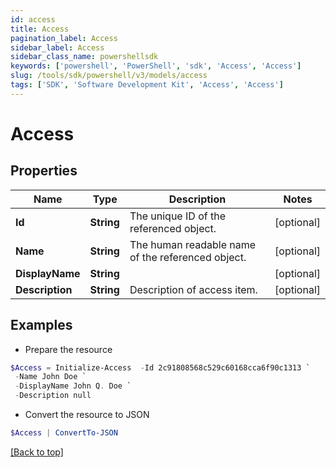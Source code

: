 ```yaml
---
id: access
title: Access
pagination_label: Access
sidebar_label: Access
sidebar_class_name: powershellsdk
keywords: ['powershell', 'PowerShell', 'sdk', 'Access', 'Access']
slug: /tools/sdk/powershell/v3/models/access
tags: ['SDK', 'Software Development Kit', 'Access', 'Access']
---
```


# Access

## Properties

| Name | Type | Description | Notes |
| --- | --- | --- | --- |
| **Id** | **String** | The unique ID of the referenced object. | [optional] |
| **Name** | **String** | The human readable name of the referenced object. | [optional] |
| **DisplayName** | **String** |  | [optional] |
| **Description** | **String** | Description of access item. | [optional] |

## Examples

- Prepare the resource

```powershell
$Access = Initialize-Access  -Id 2c91808568c529c60168cca6f90c1313 `
 -Name John Doe `
 -DisplayName John Q. Doe `
 -Description null
```

- Convert the resource to JSON

```powershell
$Access | ConvertTo-JSON
```

[[Back to top]](#)
